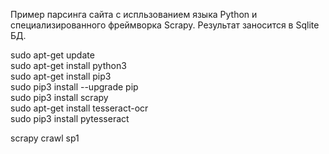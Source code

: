 Пример парсинга сайта с испльзованием языка Python и специализированного фреймворка Scrapy. Результат заносится в Sqlite БД.

sudo apt-get update <br>
sudo apt-get install python3 <br>
sudo apt-get install pip3 <br>
sudo pip3 install --upgrade pip <br>
sudo pip3 install scrapy <br>
sudo apt-get install tesseract-ocr <br>
sudo pip3 install pytesseract <br>

scrapy crawl sp1
